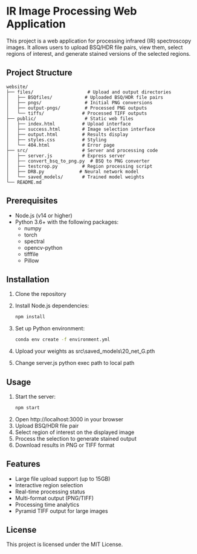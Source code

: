 # IR Image Processing Web Application

This project is a web application for processing infrared (IR) spectroscopy images. It allows users to upload BSQ/HDR file pairs, view them, select regions of interest, and generate stained versions of the selected regions.

## Project Structure

```
website/
├── files/                    # Upload and output directories
│   ├── BSQfiles/            # Uploaded BSQ/HDR file pairs
│   ├── pngs/                # Initial PNG conversions
│   ├── output-pngs/         # Processed PNG outputs
│   └── tiffs/              # Processed TIFF outputs
├── public/                  # Static web files
│   ├── index.html          # Upload interface
│   ├── success.html        # Image selection interface
│   ├── output.html         # Results display
│   ├── styles.css          # Styling
│   └── 404.html            # Error page
├── src/                    # Server and processing code
│   ├── server.js           # Express server
│   ├── convert_bsq_to_png.py  # BSQ to PNG converter
│   ├── testcrop.py         # Region processing script
│   ├── DRB.py             # Neural network model
│   └── saved_models/       # Trained model weights
└── README.md
```

## Prerequisites

- Node.js (v14 or higher)
- Python 3.6+ with the following packages:
  - numpy
  - torch
  - spectral
  - opencv-python
  - tifffile
  - Pillow

## Installation

1. Clone the repository
2. Install Node.js dependencies:
   ```bash
   npm install
   ```
3. Set up Python environment:
   ```bash
   conda env create -f environment.yml
   ```
4. Upload your weights as src\saved_models\20_net_G.pth

5. Change server.js python exec path to local path

## Usage

1. Start the server:
   ```bash
   npm start
   ```
2. Open http://localhost:3000 in your browser
3. Upload BSQ/HDR file pair
4. Select region of interest on the displayed image
5. Process the selection to generate stained output
6. Download results in PNG or TIFF format

## Features

- Large file upload support (up to 15GB)
- Interactive region selection
- Real-time processing status
- Multi-format output (PNG/TIFF)
- Processing time analytics
- Pyramid TIFF output for large images

## License

This project is licensed under the MIT License.
